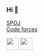 ### Hi 👋 <br />
[SPOJ](https://pl.spoj.com/users/sgrcn/) <br />
[Code forces](https://codeforces.com/profile/aleksy) <br />

<img src="https://img.shields.io/badge/c++-00599C?style=for-the-badge&logo=cplusplus&logoColor=white" height="32"/> 
<img src="https://img.shields.io/badge/python-3776AB?style=for-the-badge&logo=python&logoColor=white" height="32"/> 
